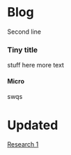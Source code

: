 # Blog
Second line

### Tiny title

stuff here
more text

#### Micro

swqs

# Updated
[Research 1](/pages/research1.md)
